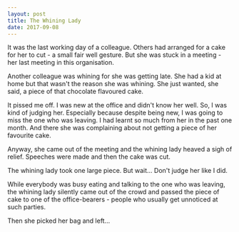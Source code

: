 ```yaml
---
layout: post
title: The Whining Lady
date: 2017-09-08
---
```

It was the last working day of a colleague. Others had arranged for a cake for her to cut - a small fair well gesture. But she was stuck in a meeting - her last meeting in this organisation.

Another colleague was whining for she was getting late. She had a kid at home but that wasn't the reason she was whining. She just wanted, she said, a piece of that chocolate flavoured cake.

It pissed me off. I was new at the office and didn't know her well. So, I was kind of judging her. Especially because despite being new, I was going to miss the one who was leaving. I had learnt so much from her in the past one month. And there she was complaining about not getting a piece of her favourite cake.

Anyway, she came out of the meeting and the whining lady heaved a sigh of relief. Speeches were made and then the cake was cut.

The whining lady took one large piece. But wait... Don't judge her like I did.

While everybody was busy eating and talking to the one who was leaving, the whining lady silently came out of the crowd and passed the piece of cake to one of the office-bearers - people who usually get unnoticed at such parties.

Then she picked her bag and left...
